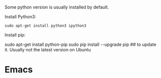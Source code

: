 Some python version is usually installed by default. 

Install Python3:

    sudo apt-get install python3 ipython3

Install pip:

   sudo apt-get install python-pip
   sudo pip install --upgrade pip  ## to update it. Usually not the latest version on Ubuntu



Emacs
======

